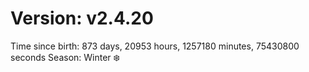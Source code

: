 # Version: v2.4.20
Time since birth: 873 days, 20953 hours, 1257180 minutes, 75430800 seconds
Season: Winter ❄️
